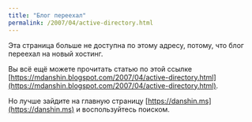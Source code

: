 ```yaml
---
title: "Блог переехал"
permalink: /2007/04/active-directory.html
---
```

Эта страница больше не доступна по этому адресу, потому, что блог переехал на новый хостинг.

Вы всё ещё можете прочитать статью по этой ссылке [https://mdanshin.blogspot.com/2007/04/active-directory.html](https://mdanshin.blogspot.com/2007/04/active-directory.html).

Но лучше зайдите на главную страницу [https://danshin.ms](https://danshin.ms) и воспользуйтесь поиском.